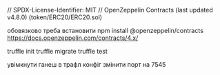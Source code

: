 // SPDX-License-Identifier: MIT
// OpenZeppelin Contracts (last updated v4.8.0) (token/ERC20/ERC20.sol)

обовязково треба встановити
npm install @openzeppelin/contracts
https://docs.openzeppelin.com/contracts/4.x/

truffle init
truffle migrate
truffle test

увімкнути ганеш
в трафл конфіг змінити порт на 7545
